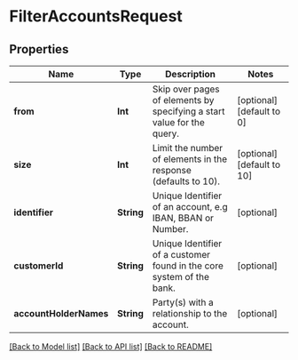 # FilterAccountsRequest

## Properties
Name | Type | Description | Notes
------------ | ------------- | ------------- | -------------
**from** | **Int** | Skip over pages of elements by specifying a start value for the query. | [optional] [default to 0]
**size** | **Int** | Limit the number of elements in the response (defaults to 10). | [optional] [default to 10]
**identifier** | **String** | Unique Identifier of an account, e.g IBAN, BBAN or Number. | [optional] 
**customerId** | **String** | Unique Identifier of a customer found in the core system of the bank. | [optional] 
**accountHolderNames** | **String** | Party(s) with a relationship to the account. | [optional] 

[[Back to Model list]](../README.md#documentation-for-models) [[Back to API list]](../README.md#documentation-for-api-endpoints) [[Back to README]](../README.md)

